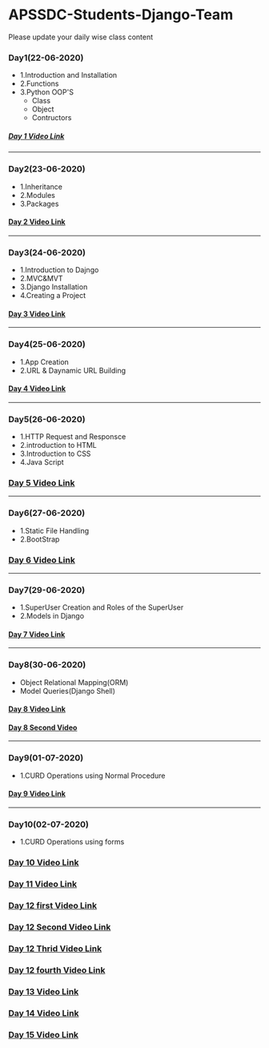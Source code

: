 # APSSDC-Students-Django-Team
Please update your daily wise class content
### Day1(22-06-2020)
- 1.Introduction and Installation
- 2.Functions
- 3.Python OOP'S
  - Class
  - Object
  - Contructors
##### [Day 1 Video Link](https://transcripts.gotomeeting.com/#/s/9305ab557aa3afe50b42c2be83ab7ad67ef4b2817993442b4f23aaee5456aad3)
_____
### Day2(23-06-2020)
- 1.Inheritance
- 2.Modules
- 3.Packages
#### [Day 2 Video Link](https://transcripts.gotomeeting.com/#/s/06c8d490a64f8750ff963ef4f0b2ca495dde4755f5d60e8cf1883777b00d622f)
_____

### Day3(24-06-2020)
- 1.Introduction to Dajngo
- 2.MVC&MVT
- 3.Django Installation
- 4.Creating a Project
#### [Day 3 Video Link](https://transcripts.gotomeeting.com/#/s/2830f4f3dfccaf3c26ad05dd553e45b7621f029929757e7eb31dabe2b4d003c1)
____

### Day4(25-06-2020)
- 1.App Creation
- 2.URL & Daynamic URL Building
#### [Day 4 Video Link](https://transcripts.gotomeeting.com/#/s/b465be15008b9f059951b4f80eaeb5adc756e51a28febc9e66d53d745281c5cb)
____

### Day5(26-06-2020)
- 1.HTTP Request and Responsce
- 2.introduction to HTML
- 3.Introduction to CSS
- 4.Java Script
### [Day 5 Video Link](https://transcripts.gotomeeting.com/#/s/842d039679cd7c32d4095d27b1a7111fecfd01ee0e53f57cbeed22463505cf94)
_____

### Day6(27-06-2020)
- 1.Static File Handling
- 2.BootStrap

### [Day 6 Video Link](https://transcripts.gotomeeting.com/#/s/d3f7b5358137c0db24fbd5181e5cc2c0bd8c3492b3c772c8c5265fd2f3e846e8)
_____
### Day7(29-06-2020)
- 1.SuperUser Creation and Roles of the SuperUser
- 2.Models in Django
#### [Day 7 Video Link](https://transcripts.gotomeeting.com/#/s/3ce16d34aeadc8eaff97c6755019dd348e834e937c8e812be182522884be5e20)
_______
### Day8(30-06-2020)
- Object Relational Mapping(ORM)
- Model Queries(Django Shell)
#### [Day 8 Video Link](https://transcripts.gotomeeting.com/#/s/956c36283f814165235587e1ba9b6882c1d3ec7c001c62b99bdcfd91657a0805)
#### [Day 8 Second Video](https://transcripts.gotomeeting.com/#/s/bddf77c72b762fef4a3162873616326c92acbe3f053bebc865bd1be7d94fd061)
______
### Day9(01-07-2020)
- 1.CURD Operations using Normal Procedure
#### [Day 9 Video Link](https://transcripts.gotomeeting.com/#/s/f3d420c6f8252b72d709d6e609c98b4af35ea573942c0df66fa705980a914010)

______
### Day10(02-07-2020)
- 1.CURD Operations using forms

### [Day 10 Video Link](https://transcripts.gotomeeting.com/#/s/df75d1d7e131864ef31e8aecd8cfd98700cbd1a2d66a520e79dcaa0be345d2c3)

### [Day 11 Video Link](https://transcripts.gotomeeting.com/#/s/673cc0e5a64f1d2915f0927dd17692e23e7f959e4cf63ae9faa39152270528c4)

### [Day 12  first Video Link](https://transcripts.gotomeeting.com/#/s/f33f8afaab70f84d2bbf7b1a455667027d650cfc16aeeb42255a8651a9042087)


### [Day 12 Second Video Link](https://transcripts.gotomeeting.com/#/s/b2e7c9c95ff9841e74564a72139131f025dd8234bf1f1cb7bee100473d7d4212)
### [Day 12  Thrid Video Link](https://transcripts.gotomeeting.com/#/s/ed39300316b41a4b2a0634dde9b273b389f015494151f0ec9291df7689c60f6c)
### [Day 12  fourth Video Link](https://transcripts.gotomeeting.com/#/s/17d8c958af2eb267619637cb8cf25349b3397bb42ed10baf1c68ff8c89a00278)

### [Day 13 Video Link](https://transcripts.gotomeeting.com/#/s/85c340999fd01d7dd061379bce27680d53ed4249960e951751ce16987e17bf28)

### [Day 14 Video Link](https://transcripts.gotomeeting.com/#/s/968d52f99db286d92408c29ca969be4fda8cf4fa072ea7892194cdc809db47be)

### [Day 15 Video Link](https://transcripts.gotomeeting.com/#/s/4fe15daf2946e9f3a796ed8369381db0d6f1be776a87cbacfead759ec4665fb1)
